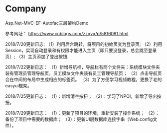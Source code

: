 # Company
Asp.Net-MVC-EF-Autofac三层架构Demo

参考网址：
https://www.cnblogs.com/zzqvq/p/5816091.html

2018/7/20更新日志:
（1）利用后台跳转，将项目的初始页变为登录页;
（2）利用Session，实现自动登录和有权限才能进入主页（即只要没登录，总会跳至登录页）;
（3）主页添加了登出按钮.

2018/7/22更新日志：
（1）新增导航栏，导航栏有两个文件夹：系统模块文件夹装有管理员管理导航页，员工模块文件夹装有员工管理导航页；
（2）点击导航页会在中间的布局中生成相应的标签页。
（3）为了方便学习视频教程，更换了老的easyui框架。

2018/7/25更新日志：
（1）：新增清空按扭；
（2）：学习了NPOI，新增了导出按扭。

2018/7/29更新日志：
（1）：更新了项目的环境，重新安装了操作系统；
（2）：备份了项目中需要的数据库；
（3）：更新UI层数据库连接字串（Web.config文件）。
